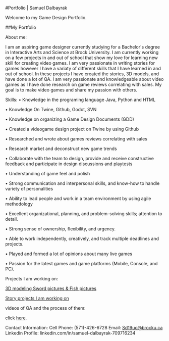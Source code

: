 #Portfolio | Samuel Dalbayrak

 Welcome to my Game Design Portfolio.
 
 ##My Portfolio

 About me:
 
I am an aspiring game designer currently studying for a Bachelor's degree in Interactive Arts and Science at Brock University. I am currently working on a few projects in and out of school that show my love for learning new skill for creating video games. I am very passionate in writing stories for games however I have a variaty of different skills that I have learned in and out of school. In these projects I have created the stories, 3D models, and have done a lot of QA. I am very passionate and knowledgeable about video games as I have done research on game reviews correlating with sales. My goal is to make video games and share my passion with others.

Skills:
 • Knowledge in the programing language Java, Python and HTML
 
 • Knowledge On Twine, Github, Godot, SVN
 
 • Knowledge on organizing a Game Design Documents (GDD)
 
 • Created a videogame design project on Twine by using Github
 
 • Researched and wrote about games reviews correlating with sales
 
 • Research market and deconstruct new game trends
 
 • Collaborate with the team to design, provide and receive constructive feedback and participate in design discussions and playtests
 
 • Understanding of game feel and polish
 
 • Strong communication and interpersonal skills, and know-how to handle variety of personalities
 
 • Ability to lead people and work in a team environment by using agile methodology
 
 • Excellent organizational, planning, and problem-solving skills; attention to detail.
 
 • Strong sense of ownership, flexibility, and urgency.
 
 • Able to work independently, creatively, and track multiple deadlines and projects.
 
 • Played and formed a lot of opinions about many live games
 
 • Passion for the latest games and game platforms (Mobile, Console, and PC).


Projects I am working on:
 
 <a href = "https://github.com/Samuelbly/Portfolio/wiki/3D-Modeling">3D modeling Sword pictures & Fish pictures</a>

 <a href = "https://github.com/Samuelbly/Portfolio/wiki/Story-projects-I-am-working-on"> Story projects I am working on</a>
  

videos of QA and the process of them:







 
 
 click [here](https://samuelbly.github.io/Portfolio//Portfolio_builds/Game_Design_Portfolio/Portfolio3.html).

 Contact Information:
Cell Phone: (571)-426-6728
Email: Sd19uo@brocku.ca
Linkedin Profile: linkedin.com/in/samuel-dalbayrak-709716234
